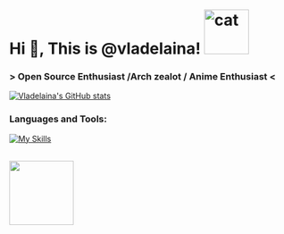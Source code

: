 # Hi 👋, This is @vladelaina! <img src="https://github.com/user-attachments/assets/09845430-69f0-407a-a0bf-253f381d851d" alt="cat" width="80"/>

### > Open Source Enthusiast /Arch zealot / Anime Enthusiast <

[![Vladelaina's GitHub stats](https://github-readme-stats.vercel.app/api?username=vladelaina&show_icons=true&theme=tokyonight)](https://github.com/anuraghazra/github-readme-stats)

### Languages and Tools:
[![My Skills](https://skillicons.dev/icons?i=arch,neovim,c,rust,go,lua,python,threejs)](https://skillicons.dev)


<br>
<div width="100%" align="center">
  <a align="left" href="https://github.com/vladelaina/Catime" title="Catime"><img align="left" height="115" src="https://github-readme-stats.vercel.app/api/pin/?username=vladelaina&repo=Catime&theme=react&border_color=61dafb&border_radius=10"></a>
</div>
